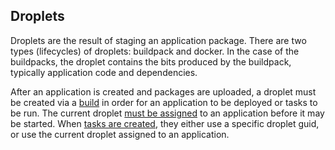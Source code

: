 ## Droplets

Droplets are the result of staging an application package. There are two types
(lifecycles) of droplets: buildpack and docker. In the case of the buildpacks,
the droplet contains the bits produced by the buildpack, typically application
code and dependencies.

After an application is created and packages are uploaded, a droplet must be
created via a [build](#builds) in order for an application to be deployed or tasks to be run. 
The current droplet [must be assigned](#set-current-droplet-for-an-app) to an 
application before it may be started. When [tasks are created](#create-a-task), 
they either use a specific droplet guid, or use the current droplet assigned to an application.

